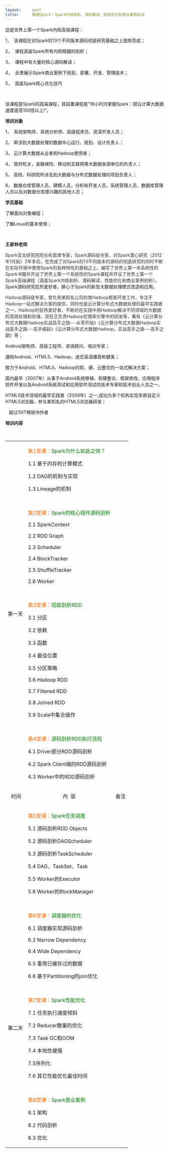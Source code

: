 ```yaml
---
layout:     post
title:      精通Spark：Spark内核剖析、源码解读、性能优化和商业案例实战
---
```

<div id="article_content" class="article_content clearfix csdn-tracking-statistics" data-pid="blog" data-mod="popu_307" data-dsm="post">
								            <link rel="stylesheet" href="https://csdnimg.cn/release/phoenix/template/css/ck_htmledit_views-f76675cdea.css">
						<div class="htmledit_views" id="content_views">
                
<p>这是世界上第一个Spark内核高端课程：</p>
<p>1，  该课程在对Spark的13个不同版本源码彻底研究基础之上提炼而成；</p>
<p>2，  课程涵盖Spark所有内核精髓的剖析；</p>
<p>3，  课程中有大量的核心源码解读；</p>
<p>4，  全景展示Spark商业案例下规划、部署、开发、管理技术；</p>
<p>5，  涵盖Spark核心优化技巧</p>
<p> </p>
<p>该课程是Spark的高端课程，其前置课程是“18小时内掌握Spark：把云计算大数据速度提高100倍以上!”。 </p>
<p><strong>培训对象</strong></p>
<p>1，  系统架构师、系统分析师、高级程序员、资深开发人员；</p>
<p>2， 牵涉到大数据处理的数据中心运行、规划、设计负责人；</p>
<p>3， 云计算大数据从业者和Hadoop使用者；</p>
<p>4， 政府机关，金融保险、移动和互联网等大数据来源单位的负责人；</p>
<p>5， 高校、科研院所涉及到大数据与分布式数据处理的项目负责人；</p>
<p>6， 数据仓库管理人员、建模人员，分析和开发人员、系统管理人员、数据库管理人员以及对数据仓库感兴趣的其他人员；</p>
<p><strong>学员基础</strong></p>
<p>了解面向对象编程；</p>
<p>了解Linux的基本使用；</p>
<p> </p>
<p><strong>王家林老师</strong></p>
<p><span style="color:rgb(51,51,51);">Spark</span><span style="color:rgb(51,51,51);">亚太研究院院长和首席专家，</span><span style="color:rgb(51,51,51);">Spark</span><span style="color:rgb(51,51,51);">源码级专家，</span><span style="color:rgb(51,51,51);">对</span><span style="color:rgb(51,51,51);">Spark</span><span style="color:rgb(51,51,51);">潜心研究（</span><span style="color:rgb(51,51,51);">2012</span><span style="color:rgb(51,51,51);">年</span><span style="color:rgb(51,51,51);">1</span><span style="color:rgb(51,51,51);">月起）</span><span style="color:rgb(51,51,51);">2</span><span style="color:rgb(51,51,51);">年多后，在完成了对</span><span style="color:rgb(51,51,51);">Spark</span><span style="color:rgb(51,51,51);">的</span><span style="color:rgb(51,51,51);">13</span><span style="color:rgb(51,51,51);">不同版本的</span><span style="color:rgb(51,51,51);">源码的彻底研究的同时不断在实际环境中使用</span><span style="color:rgb(51,51,51);">Spark</span><span style="color:rgb(51,51,51);">的各种特性的基础之上，编写了世界上第一本系统性的</span><span style="color:rgb(51,51,51);">Spark</span><span style="color:rgb(51,51,51);">书籍并开设了世界上第一个系统性的</span><span style="color:rgb(51,51,51);">Spark</span><span style="color:rgb(51,51,51);">课程</span><span style="color:rgb(51,51,51);">并开设了世界上第一个</span><span style="color:rgb(51,51,51);">Spark</span><span style="color:rgb(51,51,51);">高端课程（涵盖</span><span style="color:rgb(51,51,51);">Spark</span><span style="color:rgb(51,51,51);">内核剖析、源码解读、性能优化和商业案例剖析）。</span>Spark源码研究狂热爱好者，醉心于Spark的新型大数据处理模式改造和应用。</p>
<p><span style="color:rgb(51,51,51);">Hadoop</span><span style="color:rgb(51,51,51);">源码级专家，曾负责某知名公司的类</span><span style="color:rgb(51,51,51);">Hadoop</span><span style="color:rgb(51,51,51);">框架开发工作，专注于</span><span style="color:rgb(51,51,51);">Hadoop</span><span style="color:rgb(51,51,51);">一站式解决方案的提供，同时也是云计算分布式大数据处理的最早实践者之一，</span><span style="color:rgb(51,51,51);">Hadoop</span><span style="color:rgb(51,51,51);">的狂热爱好者，不断的在实践中用</span><span style="color:rgb(51,51,51);">Hadoop</span><span style="color:rgb(51,51,51);">解决不同领域的大数据的高效处理和存储，现在正负责</span><span style="color:rgb(51,51,51);">Hadoop</span><span style="color:rgb(51,51,51);">在搜索引擎中的研发等，著有《云计算分布式大数据</span><span style="color:rgb(51,51,51);">Hadoop</span><span style="color:rgb(51,51,51);">实战高手之路</span><span style="color:rgb(51,51,51);">---</span><span style="color:rgb(51,51,51);">从零开始》《云计算分布式大数据</span><span style="color:rgb(51,51,51);">Hadoop</span><span style="color:rgb(51,51,51);">实战高手之路</span><span style="color:rgb(51,51,51);">---</span><span style="color:rgb(51,51,51);">高手崛起》《云计算分布式大数据</span><span style="color:rgb(51,51,51);">Hadoop</span><span style="color:rgb(51,51,51);">。实战高手之路</span><span style="color:rgb(51,51,51);">---</span><span style="color:rgb(51,51,51);">高手之巅》等；</span></p>
<p>Android架构师、高级工程师、咨询顾问、培训专家；</p>
<p>通晓Android、HTML5、Hadoop，迷恋英语播音和健美；</p>
<p>致力于Android、HTML5、Hadoop的软、硬、云整合的一站式解决方案；</p>
<p>国内最早（2007年）从事于Android系统移植、软硬整合、框架修改、应用程序软件开发以及Android系统测试和应用软件测试的技术专家和技术创业人员之一。</p>
<p>HTML5技术领域的最早实践者（2009年）之一,成功为多个机构实现多款自定义HTML5浏览器，参与某知名的HTML5浏览器研发；</p>
<p>   超过10IT畅销书作者</p>
<p><strong>培训内容</strong></p>
<p> </p>
<table border="0" cellspacing="0" cellpadding="0" width="614"><tbody><tr><td>
<p align="center">第一天 </p>
</td>
<td valign="top">
<p><span style="color:#FF6600;">第</span><span style="color:#FF6600;">1</span><span style="color:#FF6600;">堂课</span><span style="color:#FF6600;">：</span><span style="color:#008000;">Spark</span><span style="color:#008000;">为什么如此之快？</span></p>
<p>1.1 基于内存的计算模式</p>
<p>1.2 DAG的机制与实现</p>
<p>1.3 Lineage的机制</p>
<p> </p>
<p><span style="color:#FF6600;">第</span><span style="color:#FF6600;">2</span><span style="color:#FF6600;">堂课</span><span style="color:#FF6600;">：</span><span style="color:#008000;">Spark</span><span style="color:#008000;">的核心组件源码剖析</span></p>
<p>2.1 SparkContext</p>
<p>2.2 RDD Graph</p>
<p>2.3 Scheduler</p>
<p>2.4 BlockTracker</p>
<p>2.5 ShuffleTracker</p>
<p>2.6 Worker</p>
<p> </p>
<p><span style="color:#FF6600;">第</span><span style="color:#FF6600;">3</span><span style="color:#FF6600;">堂课</span><span style="color:#FF6600;">：</span><span style="color:#008000;">彻底剖析</span><span style="color:#008000;">RDD</span></p>
<p>3.1 分区</p>
<p>3.2 依赖</p>
<p>3.3 函数</p>
<p>3.4 最佳位置</p>
<p>3.5 分区策略</p>
<p>3.6 Hadoop RDD</p>
<p>3.7 Filtered RDD</p>
<p>3.8 Joined RDD</p>
<p>3.9 Scala中集合操作</p>
<p> </p>
<p><span style="color:#FF6600;">第</span><span style="color:#FF6600;">4</span><span style="color:#FF6600;">堂课</span><span style="color:#FF6600;">：</span><span style="color:#008000;">源码剖析</span><span style="color:#008000;">RDD</span><span style="color:#008000;">执行流程</span></p>
<p>4.1 Driver部分RDD源码剖析</p>
<p>4.2 Spark Client端的RDD源码剖析</p>
<p>4.3 Worker中的RDD源码剖析</p>
</td>
<td>
<p align="center"> </p>
</td>
</tr><tr><td>
<p align="center"> 时间 </p>
</td>
<td>
<p align="center">內  容 </p>
</td>
<td>
<p align="center">备注 </p>
</td>
</tr><tr><td>
<p align="center"> </p>
<p align="center"> </p>
<p align="center"> </p>
<p align="center"> </p>
<p align="center"> </p>
<p align="center"> </p>
<p align="center"> </p>
<p align="center"> </p>
<p align="center"> </p>
<p align="center">第二天 </p>
</td>
<td valign="top">
<p><span style="color:#FF6600;">第</span><span style="color:#FF6600;">5</span><span style="color:#FF6600;">堂课</span><span style="color:#FF6600;">：</span><span style="color:#008000;">Spark</span><span style="color:#008000;">任务调度</span></p>
<p>5.1 源码剖析RDD Objects</p>
<p>5.2 源码剖析DAGScheduler</p>
<p>5.3 源码剖析TaskScheduler</p>
<p>5.4 DAG、TaskSet、Task</p>
<p>5.5 Worker的Executor</p>
<p>5.6 Worker的BlockManager</p>
<p> </p>
<p><span style="color:#FF6600;">第</span><span style="color:#FF6600;">6</span><span style="color:#FF6600;">堂课</span><span style="color:#FF6600;">：</span><span style="color:#008000;">调度器的优化</span></p>
<p>6.1 调度器实现源码剖析</p>
<p>6.2 Narrow Dependency</p>
<p>6.4 Wide Dependency</p>
<p>6.5 重用已缓存过的数据</p>
<p>6.6 基于Partitioning的join优化</p>
<p> </p>
<p><span style="color:#FF6600;">第</span><span style="color:#FF6600;">7</span><span style="color:#FF6600;">堂课：</span><span style="color:#008000;">Spark</span><span style="color:#008000;">性能优化</span></p>
<p>7.1 任务执行速度倾斜</p>
<p>7.2 Reducer数量的优化</p>
<p>7.3 Task GC和OOM</p>
<p>7.4 本地性缓慢</p>
<p>7.5序列化</p>
<p>7.6 其它性能优化最佳时间</p>
<p> </p>
<p><span style="color:#FF6600;">第</span><span style="color:#FF6600;">8</span><span style="color:#FF6600;">堂课：</span><span style="color:#008000;">Spark</span><span style="color:#008000;">商业案例</span></p>
<p>8.1 架构</p>
<p>8.2 代码剖析</p>
<p>8.3 优化</p>
</td>
<td>
<p align="center"> </p>
</td>
</tr></tbody></table><p> </p>
            </div>
                </div>